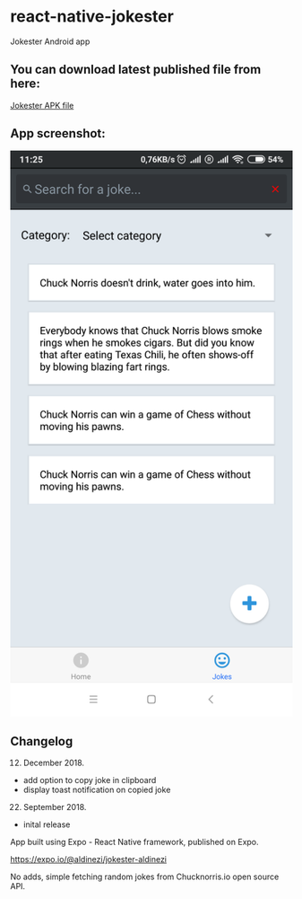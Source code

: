 # react-native-jokester
Jokester Android app



## You can download latest published file from here:
[Jokester APK file](https://exp-shell-app-assets.s3.us-west-1.amazonaws.com/android/%40aldinezi/jokester-aldinezi-cc9f4acbc2544a27a11390f4848fbecc-signed.apk "Jokester APK")



## App screenshot:

![App screenshot](https://raw.githubusercontent.com/aldinezi/react-native-jokester/master/Screenshot_2018-09-22-11-25-58-211_com.aldinezi.jokester.png)


## Changelog

12. December 2018.
- add option to copy joke in clipboard
- display toast notification on copied joke

22. September 2018.
- inital release




App built using Expo - React Native framework, published on Expo.

https://expo.io/@aldinezi/jokester-aldinezi


No adds, simple fetching random jokes from Chucknorris.io open source API.
